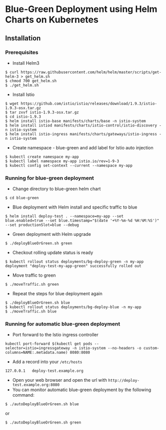 # Blue-Green Deployment using Helm Charts on Kubernetes

## Installation
### Prerequisites

* Install Helm3
```
$ curl https://raw.githubusercontent.com/helm/helm/master/scripts/get-helm-3 > get_helm.sh
$ chmod 700 get_helm.sh
$ ./get_helm.sh
```

* Install Istio
```
$ wget https://github.com/istio/istio/releases/download/1.9.3/istio-1.9.3-osx.tar.gz
$ tar zxvf istio-1.9.3-osx.tar.gz
$ cd istio-1.9.3
$ helm install istio-base manifests/charts/base -n istio-system
$ helm install istiod manifests/charts/istio-control/istio-discovery -n istio-system
$ helm install istio-ingress manifests/charts/gateways/istio-ingress -n istio-system
```
* Create namespace - blue-green and add label for Istio auto injection
```
$ kubectl create namespace my-app
$ kubectl label namespace my-app istio.io/rev=1-9-3
$ kubectl config set-context --current --namespace my-app
```
### Running for blue-green deployment

* Change directory to blue-green helm chart
```
$ cd blue-green
```

* Blue deployment with Helm install and specific traffic to blue
```
$ helm install deploy-test . --namespace=my-app --set blue.enabled=true --set blue.timestamp="$(date '+%Y-%m-%d %H:%M:%S')" --set productionSlot=blue --debug
``` 

* Green deployment with Helm upgrade
```
$ ./deployBlueOrGreen.sh green
```

* Checkout rolling update status is ready
```
$ kubectl rollout status deployments/bg-deploy-green -n my-app
deployment "deploy-test-my-app-green" successfully rolled out
```

* Move traffic to green
```
$ ./moveTraffic.sh green
```

* Repeat the steps for blue deployment again
```
$ ./deployBlueOrGreen.sh blue
$ kubectl rollout status deployments/bg-deploy-blue -n my-app
$ ./moveTraffic.sh blue
```

### Running for automatic blue-green deployment
* Port forward to the Istio ingress controller
```
kubectl port-forward $(kubectl get pods --selector=istio=ingressgateway -n istio-system --no-headers -o custom-columns=NAME:.metadata.name) 8080:8080
```
* Add a record into your `/etc/hosts`
```
127.0.0.1	deploy-test.example.org
```
* Open your web browser and open the url with `http://deploy-test.example.org:8080`
* You can monitor automatic blue-green deployment by the following command:
```
$ ./autoDeployBlueOrGreen.sh blue
```
or
```
$ ./autoDeployBlueOrGreen.sh green
```